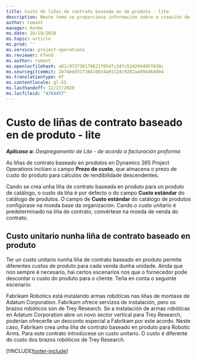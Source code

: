 ```yaml
---
title: Custo de liñas de contrato baseado en de produto - lite
description: Neste tema se proporciona información sobre a creación de
author: rumant
manager: Annbe
ms.date: 10/19/2020
ms.topic: article
ms.prod: ''
ms.service: project-operations
ms.reviewer: kfend
ms.author: rumant
ms.openlocfilehash: a81c972f36179621f0547c24fc53d294485f638c
ms.sourcegitcommit: 2b74edd31f38410024a01124c9202a4d94464d04
ms.translationtype: HT
ms.contentlocale: gl-ES
ms.lasthandoff: 12/17/2020
ms.locfileid: "4764457"
---
```

# <a name="cost-product-based-contract-lines---lite"></a>Custo de liñas de contrato baseado en de produto - lite

_**Aplícase a:** Despregamento de Lite - de acordo a facturación proforma_


As liñas de contrato baseado en produtos en Dynamics 365 Project Operations inclúen o campo **Prezo de custo**, que almacena o prezo de custo do produto para cálculos de rendibilidade descendentes.

Cando se crea unha liña de contrato baseada en produto para un produto de catálogo, o custo da liña é por defecto o do campo **Custo estándar** do catálogo de produtos. O campo de **Custo estándar** do catálogo de produtos configúrase na moeda base da organización. Cando o custo unitario é predeterminado na liña de contrato, convértese na moeda de venda do contrato.

## <a name="unit-cost-on-a-product-based-contract-line"></a>Custo unitario nunha liña de contrato baseado en produto

Ter un custo unitario nunha liña de contrato baseado en produto permite diferentes custos de produto para cada venda dunha unidade. Aínda que non sempre é necesario, hai certos escenarios nos que o fornecedor pode descontar o custo do produto para o cliente. Teña en conta o seguinte escenario:

Fabrikam Robotics está instalando armas robóticas nas liñas de montaxe de Adatum Corporation. Fabrikam ofrece servizos de instalación, pero os brazos robóticos son de Trey Research. Se a instalación de armas robóticas en Adatum Corporation abre un novo sector vertical para Trey Research, poderían ofrecerlle un desconto especial a Fabrikam por este acordo. Neste caso, Fabrikam crea unha liña de contrato baseado en produto para Robotic Arms. Para este contrato introdúcese un custo unitario. O custo é diferente do custo dos brazos robóticos de Trey Research.


[!INCLUDE[footer-include](../../includes/footer-banner.md)]